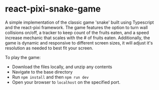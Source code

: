 # react-pixi-snake-game

A simple implementation of the classic game 'snake' built using Typescript and the react-pixi framework. The game features the option to turn wall collisions on/off, a tracker to keep count of the fruits eaten, and a speed increase mechanic that scales with the # of fruits eaten. Additionally, the game is dynamic and responsive to different screen sizes, it will adjust it's resolution as needed to best fit your screen.

To play the game:

- Download the files locally, and unzip any contents
- Navigate to the base directory
- Run `npm install` and then `npm run dev`
- Open your browser to `localhost` on the specified port.
